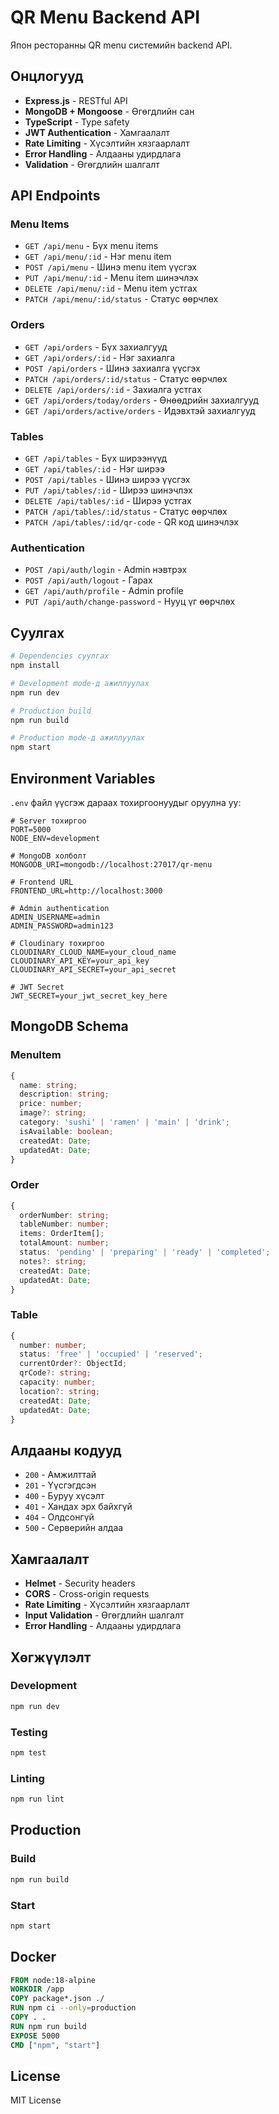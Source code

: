 # QR Menu Backend API

Япон ресторанны QR menu системийн backend API.

## Онцлогууд

- **Express.js** - RESTful API
- **MongoDB + Mongoose** - Өгөгдлийн сан
- **TypeScript** - Type safety
- **JWT Authentication** - Хамгаалалт
- **Rate Limiting** - Хүсэлтийн хязгаарлалт
- **Error Handling** - Алдааны удирдлага
- **Validation** - Өгөгдлийн шалгалт

## API Endpoints

### Menu Items
- `GET /api/menu` - Бүх menu items
- `GET /api/menu/:id` - Нэг menu item
- `POST /api/menu` - Шинэ menu item үүсгэх
- `PUT /api/menu/:id` - Menu item шинэчлэх
- `DELETE /api/menu/:id` - Menu item устгах
- `PATCH /api/menu/:id/status` - Статус өөрчлөх

### Orders
- `GET /api/orders` - Бүх захиалгууд
- `GET /api/orders/:id` - Нэг захиалга
- `POST /api/orders` - Шинэ захиалга үүсгэх
- `PATCH /api/orders/:id/status` - Статус өөрчлөх
- `DELETE /api/orders/:id` - Захиалга устгах
- `GET /api/orders/today/orders` - Өнөөдрийн захиалгууд
- `GET /api/orders/active/orders` - Идэвхтэй захиалгууд

### Tables
- `GET /api/tables` - Бүх ширээнүүд
- `GET /api/tables/:id` - Нэг ширээ
- `POST /api/tables` - Шинэ ширээ үүсгэх
- `PUT /api/tables/:id` - Ширээ шинэчлэх
- `DELETE /api/tables/:id` - Ширээ устгах
- `PATCH /api/tables/:id/status` - Статус өөрчлөх
- `PATCH /api/tables/:id/qr-code` - QR код шинэчлэх

### Authentication
- `POST /api/auth/login` - Admin нэвтрэх
- `POST /api/auth/logout` - Гарах
- `GET /api/auth/profile` - Admin profile
- `PUT /api/auth/change-password` - Нууц үг өөрчлөх

## Суулгах

```bash
# Dependencies суулгах
npm install

# Development mode-д ажиллуулах
npm run dev

# Production build
npm run build

# Production mode-д ажиллуулах
npm start
```

## Environment Variables

`.env` файл үүсгэж дараах тохиргоонуудыг оруулна уу:

```env
# Server тохиргоо
PORT=5000
NODE_ENV=development

# MongoDB холболт
MONGODB_URI=mongodb://localhost:27017/qr-menu

# Frontend URL
FRONTEND_URL=http://localhost:3000

# Admin authentication
ADMIN_USERNAME=admin
ADMIN_PASSWORD=admin123

# Cloudinary тохиргоо
CLOUDINARY_CLOUD_NAME=your_cloud_name
CLOUDINARY_API_KEY=your_api_key
CLOUDINARY_API_SECRET=your_api_secret

# JWT Secret
JWT_SECRET=your_jwt_secret_key_here
```

## MongoDB Schema

### MenuItem
```typescript
{
  name: string;
  description: string;
  price: number;
  image?: string;
  category: 'sushi' | 'ramen' | 'main' | 'drink';
  isAvailable: boolean;
  createdAt: Date;
  updatedAt: Date;
}
```

### Order
```typescript
{
  orderNumber: string;
  tableNumber: number;
  items: OrderItem[];
  totalAmount: number;
  status: 'pending' | 'preparing' | 'ready' | 'completed';
  notes?: string;
  createdAt: Date;
  updatedAt: Date;
}
```

### Table
```typescript
{
  number: number;
  status: 'free' | 'occupied' | 'reserved';
  currentOrder?: ObjectId;
  qrCode?: string;
  capacity: number;
  location?: string;
  createdAt: Date;
  updatedAt: Date;
}
```

## Алдааны кодууд

- `200` - Амжилттай
- `201` - Үүсгэгдсэн
- `400` - Буруу хүсэлт
- `401` - Хандах эрх байхгүй
- `404` - Олдсонгүй
- `500` - Серверийн алдаа

## Хамгаалалт

- **Helmet** - Security headers
- **CORS** - Cross-origin requests
- **Rate Limiting** - Хүсэлтийн хязгаарлалт
- **Input Validation** - Өгөгдлийн шалгалт
- **Error Handling** - Алдааны удирдлага

## Хөгжүүлэлт

### Development
```bash
npm run dev
```

### Testing
```bash
npm test
```

### Linting
```bash
npm run lint
```

## Production

### Build
```bash
npm run build
```

### Start
```bash
npm start
```

## Docker

```dockerfile
FROM node:18-alpine
WORKDIR /app
COPY package*.json ./
RUN npm ci --only=production
COPY . .
RUN npm run build
EXPOSE 5000
CMD ["npm", "start"]
```

## License

MIT License 